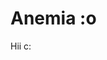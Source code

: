 # Anemia :o
<html>
  <head>
    <title>   Tarea </title>  
  </head>
  <body>
    
   Hii c:
  </body>
